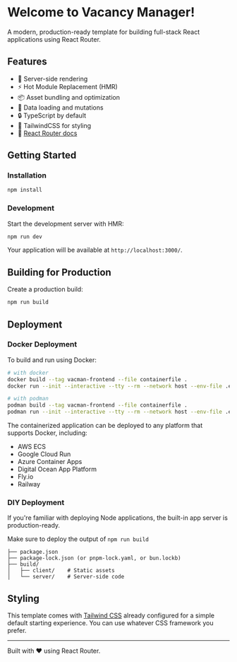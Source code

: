 # Welcome to Vacancy Manager!

A modern, production-ready template for building full-stack React applications using React Router.

## Features

- 🚀 Server-side rendering
- ⚡️ Hot Module Replacement (HMR)
- 📦 Asset bundling and optimization
- 🔄 Data loading and mutations
- 🔒 TypeScript by default
- 🎉 TailwindCSS for styling
- 📖 [React Router docs](https://reactrouter.com/)

## Getting Started

### Installation

```bash
npm install
```

### Development

Start the development server with HMR:

```bash
npm run dev
```

Your application will be available at `http://localhost:3000/`.

## Building for Production

Create a production build:

```bash
npm run build
```

## Deployment

### Docker Deployment

To build and run using Docker:

```bash
# with docker
docker build --tag vacman-frontend --file containerfile .
docker run --init --interactive --tty --rm --network host --env-file .env --name vacman-frontend vacman-frontend

# with podman
podman build --tag vacman-frontend --file containerfile .
podman run --init --interactive --tty --rm --network host --env-file .env --name vacman-frontend vacman-frontend
```

The containerized application can be deployed to any platform that supports Docker, including:

- AWS ECS
- Google Cloud Run
- Azure Container Apps
- Digital Ocean App Platform
- Fly.io
- Railway

### DIY Deployment

If you're familiar with deploying Node applications, the built-in app server is production-ready.

Make sure to deploy the output of `npm run build`

```
├── package.json
├── package-lock.json (or pnpm-lock.yaml, or bun.lockb)
├── build/
│   ├── client/    # Static assets
│   └── server/    # Server-side code
```

## Styling

This template comes with [Tailwind CSS](https://tailwindcss.com/) already configured for a simple default starting experience. You can use whatever CSS framework you prefer.

---

Built with ❤️ using React Router.
